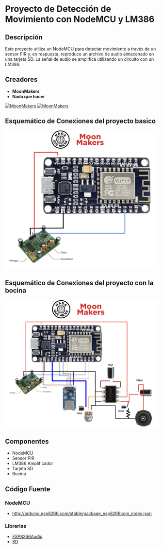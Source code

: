 # Proyecto de Detección de Movimiento con NodeMCU y LM386

## Descripción
Este proyecto utiliza un NodeMCU para detectar movimiento a través de un sensor PIR y, en respuesta, reproduce un archivo de audio almacenado en una tarjeta SD. La señal de audio se amplifica utilizando un circuito con un LM386.

## Creadores
- **MoonMakers**
- **Nada que hacer**


[![MoonMakers](https://yt3.googleusercontent.com/ytc/APkrFKaYfTydgBwDyVQie8Ydaq5RVH_9_k-87lEnMcHvAQ=s176-c-k-c0x00ffffff-no-rj-mo)](https://www.youtube.com/@NadaQueHacer)
[![MoonMakers](https://yt3.googleusercontent.com/7W7Ap3W9coRjVPdUCT2_C6HjXWZPdG7X7fq7T01SYlBFuq8G52CiA03x_4d2duYNLXkKKeTxKg=s176-c-k-c0x00ffffff-no-rj)](https://www.youtube.com/@MoonMakers)


## Esquemático de Conexiones del proyecto basico
![Esquemático](imgs/proyecto-basico.png)

## Esquemático de Conexiones del proyecto con la bocina
![Esquemático](imgs/protecto-pro.png)

## Componentes
- NodeMCU
- Sensor PIR
- LM386 Amplificador
- Tarjeta SD
- Bocina

## Código Fuente

### NodeMCU
- http://arduino.esp8266.com/stable/package_esp8266com_index.json
### Librerias
- [ESP8266Audio](https://github.com/earlephilhower/ESP8266Audio)
- [SD](https://github.com/arduino-libraries/SD)
